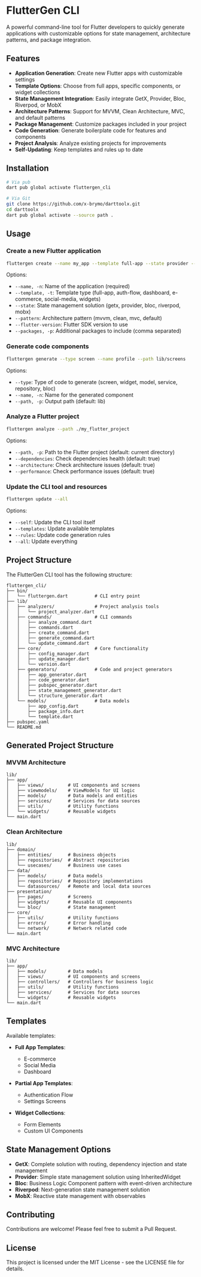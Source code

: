# FlutterGen CLI

A powerful command-line tool for Flutter developers to quickly generate applications with customizable options for state management, architecture patterns, and package integration.

## Features

- **Application Generation**: Create new Flutter apps with customizable settings
- **Template Options**: Choose from full apps, specific components, or widget collections
- **State Management Integration**: Easily integrate GetX, Provider, Bloc, Riverpod, or MobX
- **Architecture Patterns**: Support for MVVM, Clean Architecture, MVC, and default patterns
- **Package Management**: Customize packages included in your project
- **Code Generation**: Generate boilerplate code for features and components
- **Project Analysis**: Analyze existing projects for improvements
- **Self-Updating**: Keep templates and rules up to date

## Installation

```bash
# Via pub
dart pub global activate fluttergen_cli

# Via Git
git clone https://github.com/x-brymo/darttoolx.git
cd darttoolx
dart pub global activate --source path .
```

## Usage

### Create a new Flutter application

```bash
fluttergen create --name my_app --template full-app --state provider --pattern mvvm
```

Options:
- `--name, -n`: Name of the application (required)
- `--template, -t`: Template type (full-app, auth-flow, dashboard, e-commerce, social-media, widgets)
- `--state`: State management solution (getx, provider, bloc, riverpod, mobx)
- `--pattern`: Architecture pattern (mvvm, clean, mvc, default)
- `--flutter-version`: Flutter SDK version to use
- `--packages, -p`: Additional packages to include (comma separated)

### Generate code components

```bash
fluttergen generate --type screen --name profile --path lib/screens
```

Options:
- `--type`: Type of code to generate (screen, widget, model, service, repository, bloc)
- `--name, -n`: Name for the generated component
- `--path, -p`: Output path (default: lib)

### Analyze a Flutter project

```bash
fluttergen analyze --path ./my_flutter_project
```

Options:
- `--path, -p`: Path to the Flutter project (default: current directory)
- `--dependencies`: Check dependencies health (default: true)
- `--architecture`: Check architecture issues (default: true)
- `--performance`: Check performance issues (default: true)

### Update the CLI tool and resources

```bash
fluttergen update --all
```

Options:
- `--self`: Update the CLI tool itself
- `--templates`: Update available templates
- `--rules`: Update code generation rules
- `--all`: Update everything

## Project Structure

The FlutterGen CLI tool has the following structure:

```
fluttergen_cli/
├── bin/
│   └── fluttergen.dart          # CLI entry point
├── lib/
│   ├── analyzers/               # Project analysis tools
│   │   └── project_analyzer.dart
│   ├── commands/                # CLI commands
│   │   ├── analyze_command.dart
│   │   ├── commands.dart
│   │   ├── create_command.dart
│   │   ├── generate_command.dart
│   │   └── update_command.dart
│   ├── core/                    # Core functionality
│   │   ├── config_manager.dart
│   │   ├── update_manager.dart
│   │   └── version.dart
│   ├── generators/              # Code and project generators
│   │   ├── app_generator.dart
│   │   ├── code_generator.dart
│   │   ├── pubspec_generator.dart
│   │   ├── state_management_generator.dart
│   │   └── structure_generator.dart
│   └── models/                  # Data models
│       ├── app_config.dart
│       ├── package_info.dart
│       └── template.dart
├── pubspec.yaml
└── README.md
```

## Generated Project Structure

### MVVM Architecture

```
lib/
├── app/
│   ├── views/         # UI components and screens
│   ├── viewmodels/    # ViewModels for UI logic
│   ├── models/        # Data models and entities
│   ├── services/      # Services for data sources
│   ├── utils/         # Utility functions
│   └── widgets/       # Reusable widgets
└── main.dart
```

### Clean Architecture

```
lib/
├── domain/
│   ├── entities/      # Business objects
│   ├── repositories/  # Abstract repositories
│   └── usecases/      # Business use cases
├── data/
│   ├── models/        # Data models
│   ├── repositories/  # Repository implementations
│   └── datasources/   # Remote and local data sources
├── presentation/
│   ├── pages/         # Screens
│   ├── widgets/       # Reusable UI components
│   └── bloc/          # State management
├── core/
│   ├── utils/         # Utility functions
│   ├── errors/        # Error handling
│   └── network/       # Network related code
└── main.dart
```

### MVC Architecture

```
lib/
├── app/
│   ├── models/        # Data models
│   ├── views/         # UI components and screens
│   ├── controllers/   # Controllers for business logic
│   ├── utils/         # Utility functions
│   ├── services/      # Services for data sources
│   └── widgets/       # Reusable widgets
└── main.dart
```

## Templates

Available templates:

- **Full App Templates**:
  - E-commerce
  - Social Media
  - Dashboard

- **Partial App Templates**:
  - Authentication Flow
  - Settings Screens

- **Widget Collections**:
  - Form Elements
  - Custom UI Components

## State Management Options

- **GetX**: Complete solution with routing, dependency injection and state management
- **Provider**: Simple state management solution using InheritedWidget
- **Bloc**: Business Logic Component pattern with event-driven architecture
- **Riverpod**: Next-generation state management solution
- **MobX**: Reactive state management with observables

## Contributing

Contributions are welcome! Please feel free to submit a Pull Request.

## License

This project is licensed under the MIT License - see the LICENSE file for details.